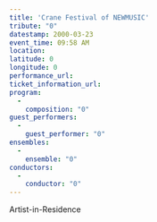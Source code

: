 ```yaml
---
title: 'Crane Festival of NEWMUSIC'
tribute: "0"
datestamp: 2000-03-23
event_time: 09:58 AM
location: 
latitude: 0
longitude: 0
performance_url: 
ticket_information_url: 
program: 
  -
    composition: "0"
guest_performers: 
  -
    guest_performer: "0"
ensembles: 
  -
    ensemble: "0"
conductors: 
  -
    conductor: "0"
---
```

Artist-in-Residence